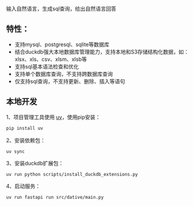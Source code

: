 输入自然语言，生成sql查询，给出自然语言回答

## 特性：
- 支持mysql、postgresql、sqlite等数据库
- 结合duckdb强大本地数据库管理能力，支持本地和S3存储结构化数据，如：xlsx、xls、csv、xlsm、xlsb等
- 支持sql基本语法检查和优化
- 支持单个数据库查询，不支持跨数据库查询
- 仅支持sql查询，不支持更新、删除、插入等语句


## 本地开发

1、项目管理工具使用 [uv](https://github.com/astral-sh/uv)，使用pip安装：
```bash
pip install uv
```

2、安装依赖包：
```
uv sync
```

3、安装duckdb扩展包：
```bash
uv run python scripts/install_duckdb_extensions.py
```

4、启动服务：
```bash
uv run fastapi run src/dative/main.py
```

